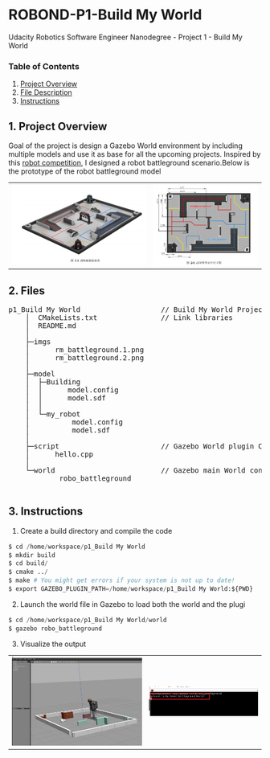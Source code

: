 # ROBOND-P1-Build My World

Udacity Robotics Software Engineer Nanodegree - Project 1 - Build My World
 
### Table of Contents

1. [Project Overview](#ProjectOverview)
2. [File Description](#FileDescription)
3. [Instructions](#Instructions)

## 1. Project Overview <a name="ProjectOverview"></a>
Goal of the project is design a Gazebo World environment by including multiple models and use it as base for all the upcoming projects. Inspired by this [robot competition](https://www.robomaster.com/zh-CN/robo/youth/overview), I designed a robot battleground scenario.Below is the prototype of the robot battleground model

<table>
	<tr>
    	<td><img src="./imgs/rm_battleground.2.png" /></td>
    	<td><img src="./imgs/rm_battleground.1.png" /></td>
	</tr>
</table>

## 2. Files  <a name="FileDescription"></a>
<pre>
p1_Build My World                   // Build My World Project 
    │  CMakeLists.txt               // Link libraries 
    │  README.md
    │
    ├─imgs
    │      rm_battleground.1.png
    │      rm_battleground.2.png
    │
    ├─model
    │  ├─Building
    │  │      model.config
    │  │      model.sdf
    │  │
    │  └─my_robot
    │          model.config
    │          model.sdf
    │
    ├─script                        // Gazebo World plugin C++ script
    │      hello.cpp
    │
    └─world                         // Gazebo main World containing models 
            robo_battleground

</pre>

## 3. Instructions <a name="Instructions"></a>
1. Create a build directory and compile the code
```python
$ cd /home/workspace/p1_Build My World
$ mkdir build
$ cd build/
$ cmake ../
$ make # You might get errors if your system is not up to date!
$ export GAZEBO_PLUGIN_PATH=/home/workspace/p1_Build My World:${PWD}
```

2. Launch the world file in Gazebo to load both the world and the plugi
```python
$ cd /home/workspace/p1_Build My World/world
$ gazebo robo_battleground
```

3. Visualize the output
<table>
	<tr>
    	<td><img src="./imgs/myworld.png" /></td>
    	<td><img src="./imgs/output.png" /></td>
	</tr>
</table>  